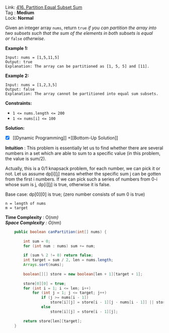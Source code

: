 Link: [416. Partition Equal Subset Sum](https://leetcode.com/problems/partition-equal-subset-sum/) <br>
Tag : **Medium**<br>
Lock: **Normal**

Given an integer array `nums`, return `true` _if you can partition the array into two subsets such that the sum of the elements in both subsets is equal or_ `false` _otherwise_.

**Example 1:**

```
Input: nums = [1,5,11,5]
Output: true
Explanation: The array can be partitioned as [1, 5, 5] and [11].
```

**Example 2:**

```
Input: nums = [1,2,3,5]
Output: false
Explanation: The array cannot be partitioned into equal sum subsets.
```

**Constraints:**
-   `1 <= nums.length <= 200`
-   `1 <= nums[i] <= 100`

**Solution:**
- [x] [[Dynamic Programming]] +[[Bottom-Up Solution]]

**Intuition** :
This problem is essentially let us to find whether there are several numbers in a set which are able to sum to a specific value (in this problem, the value is sum/2).

Actually, this is a 0/1 knapsack problem, for each number, we can pick it or not. Let us assume dp[i][j] means whether the specific sum j can be gotten from the first i numbers. If we can pick such a series of numbers from 0-i whose sum is j, dp[i][j] is true, otherwise it is false.

Base case: dp[0][0] is true; (zero number consists of sum 0 is true)


```
n = length of nums
m = target
```
**Time Complexity** : O(n*m)<br>
**Space Complexity** : O(n*m)

```java
    public boolean canPartition(int[] nums) {
        
        int sum = 0;
        for (int num : nums) sum += num;
        
        if (sum % 2 != 0) return false;
        int target = sum / 2, len = nums.length;
        Arrays.sort(nums);
        
        boolean[][] store = new boolean[len + 1][target + 1];
        
        store[0][0] = true;
        for (int i = 1; i <= len; i++)
            for (int j = 1; j <= target; j++)
                if (j >= nums[i - 1])
                    store[i][j] = store[i - 1][j - nums[i - 1]] || store[i - 1][j];
                else
                    store[i][j] = store[i - 1][j];
        
        return store[len][target];
    }
```

